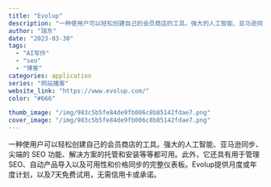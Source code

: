 ```yaml
---
title: "Evolup"
description: "一种使用户可以轻松创建自己的会员商店的工具。强大的人工智能、亚马逊同步、尖端的 SEO 功能、解决方案的托管和安装等等都"
author: "瑞东"
date: "2023-03-30"
tags:
  - "AI写作"
  - "seo"
  - "博客"
categories: application
series: "网站播客"
website_link: "https://www.evolup.com/"
color: "#666"

thumb_image: "/img/983c5b5fe84de9fb006c8b85142fdae7.png"
cover_image: "/img/983c5b5fe84de9fb006c8b85142fdae7.png"
---
```


一种使用户可以轻松创建自己的会员商店的工具。强大的人工智能、亚马逊同步、尖端的 SEO 功能、解决方案的托管和安装等等都可用。此外，它还具有用于管理 SEO、自动产品导入以及可用性和价格同步的完整仪表板。Evolup提供月度或年度计划，以及7天免费试用，无需信用卡或承诺。